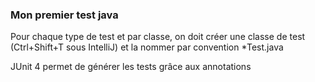 ###  Mon premier test java

Pour chaque type de test et par classe, on doit créer une classe de test (Ctrl+Shift+T sous IntelliJ) et la nommer par convention *Test.java


JUnit 4 permet de générer les tests grâce aux annotations
